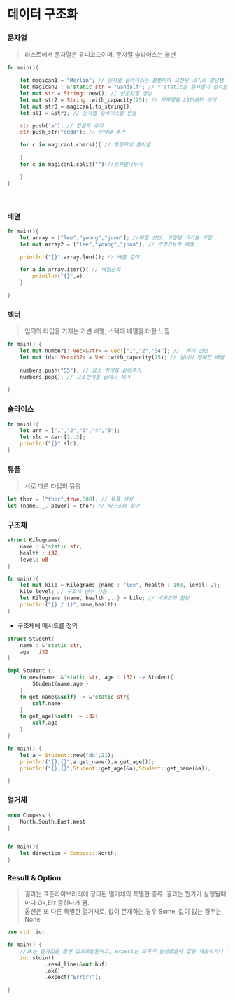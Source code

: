 # 데이터 구조화

### 문자열

> 러스트에서 문자열은 유니코드이며, 문자열 슬라이스는 불변

```rust
fn main(){

    let magican1 = "Merlin"; // 문자열 슬라이스는 불변이며 고정된 크기로 할당됌
    let magican2 : &'static str = "Gandalf"; // *'static은 문자열이 정적할당 되었음을 의미, 프로그램 종료시까지 남음
    let mut str = String::new(); // 빈문자열 생성
    let mut str2 = String::with_capacity(25); // 문자열을 25만큼만 생성
    let mut str3 = magican1.to_string();
    let sl1 = &str3; // 문자열 슬라이스를 만듬

    str.push('a'); // 한문자 추가
    str.push_str("dddd"); // 문자열 추가

    for c in magican1.chars(){ // 한문자씩 뽑아냄
        
    }
    for c in magican1.split(""){//문자열나누기

    }
}
```

<br>

### 배열 

```rust
fn main(){
    let array = ["lee","young","joon"]; //배열 선언, 고정된 크기를 가짐
    let mut array2 = ["lee","young","joon"]; // 변경가능한 배열

    println!("{}",array.len()); // 배열 길이

    for a in array.iter(){ // 배열순회
        println!("{}",a)
    }

}
```

### 벡터

> 임의의 타입을 가지는 가변 배열, 스택에 배열을 더한 느낌

```rust
fn main() {
    let mut numbers: Vec<&str> = vec!["1","2","34"]; //  벡터 선언
    let mut ids: Vec<i32> = Vec::with_capacity(25); // 길이가 정해진 배열
    
    numbers.push("55"); // 요소 한개를 끝에추가
    numbers.pop(); // 요소한개를 끝에서 제거
    
}
```

### 슬라이스

```rust
fn main(){
    let arr = ["1","2","3","4","5"];
    let slc = &arr[1..3];
    println!("{}",slc);
}
```

### 튜플

> 서로 다른 타입의 묶음

```rust
let thor = ("thor",true,300); // 튜플 생성
let (name, _, power) = thor; // 비구조화 할당
```

### 구조체

```rust
struct Kilograms{
    name : &'static str,
    health : i32,
    level: u8
}

fn main(){
    let mut kilo = Kilograms {name : "lee", health : 100, level: 2};
    kilo.level; // 구조체 변수 사용
    let Kilograms {name, health ,..} = kilo; // 비구조화 할당
    println!("{} / {}",name,health)
}

```

- 구조체에 메서드를 정의

```rust
struct Student{
    name : &'static str,
    age : i32
}

impl Student {
    fn new(name :&'static str, age : i32) -> Student{
        Student{name,age }
    }
    fn get_name(&self) -> &'static str{
        self.name
    }
    fn get_age(&self) -> i32{
        self.age
    }
}

fn main() {
    let a = Student::new("dd",21);
    println!("{},{}",a.get_name(),a.get_age());
    println!("{},{}",Student::get_age(&a),Student::get_name(&a));

}
```

### 열거체

```rust
enum Compass {
    North,South,East,West
}


fn main(){
    let direction = Compass::North;
}
```

### Result & Option

> 결과는 표준라이브러리에 정의된 열거체의 특별한 종류. 결과는 뭔가가 실행될때마다 Ok,Err 중하나가 됌. <br>
> 옵션은 또 다른 특별한 열거체로,  값이 존재하는 경우 Some, 값이 없는 경우는 None

```rust
use std::io;

fn main() {
    //ok는 결과값을 옵션 값으로반환하고, expect는 오류가 발생했을떄 값을 제공하거나 메세지를 보여줌
    io::stdin()
            .read_line(&mut buf)
            .ok()
            .expect("Error!");
    
}
```



